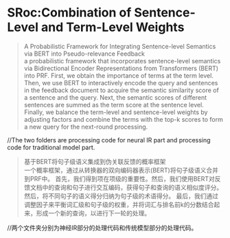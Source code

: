 # SRoc:Combination of Sentence-Level and Term-Level Weights

>A Probabilistic Framework for Integrating Sentence-level Semantics via BERT into Pseudo-relevance Feedback<br/>
a probabilistic framework that incorporates sentence-level semantics via Bidirectional Encoder Representations from Transformers (BERT) into PRF.
First, we obtain the importance of terms at the term level. Then, we use BERT to interactively encode the query and sentences in the feedback document to acquire the semantic similarity score of a sentence and the query.
 Next, the semantic scores of different sentences are summed as the term score at the sentence level.
Finally, we balance the term-level and sentence-level weights by adjusting factors and combine the terms with the top-k scores to form a new query for the next-round processing. 

//The two folders are processing code for neural IR part and processing code for traditional model part.

>基于BERT将句子级语义集成到伪关联反馈的概率框架<br/>
一个概率框架，通过从转换器的双向编码器表示(BERT)将句子级语义合并到PRF中。
首先，我们得到项在项级的重要性。然后，我们使用BERT对反馈文档中的查询和句子进行交互编码，获得句子和查询的语义相似度评分。
然后，将不同句子的语义得分归纳为句子级的术语得分。
最后，我们通过调整因子来平衡词汇级和句子级的权重，并将词汇与排名前k的分数结合起来，形成一个新的查询，以进行下一轮的处理。

//两个文件夹分别为神经IR部分的处理代码和传统模型部分的处理代码。



